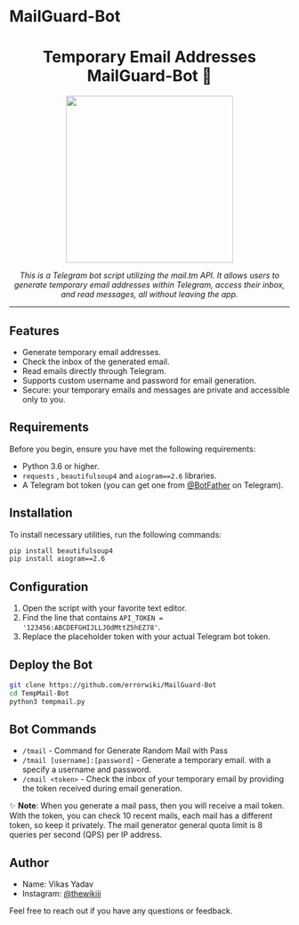 # MailGuard-Bot


<h1 align="center"> Temporary Email Addresses MailGuard-Bot 💌</h1>

<p align="center">
<img src="https://generator.email/pages/blog/img/title/5.png" height="300">
</p>

<p align="center">
  <em>This is a Telegram bot script utilizing the mail.tm API. It allows users to generate temporary email addresses within Telegram, access their inbox, and read messages, all without leaving the app.</em>
</p>
<hr>

## Features

- Generate temporary email addresses.
- Check the inbox of the generated email.
- Read emails directly through Telegram.
- Supports custom username and password for email generation.
- Secure: your temporary emails and messages are private and accessible only to you.

## Requirements

Before you begin, ensure you have met the following requirements:

- Python 3.6 or higher.
- `requests` , `beautifulsoup4` and `aiogram==2.6` libraries.
- A Telegram bot token (you can get one from [@BotFather](https://t.me/BotFather) on Telegram).

## Installation

To install necessary utilities, run the following commands:

```bash
pip install beautifulsoup4
pip install aiogram==2.6
```

## Configuration

1. Open the script with your favorite text editor.
2. Find the line that contains `API_TOKEN = '123456:ABCDEFGHIJLLJOdMttZ5hEZ78'`.
3. Replace the placeholder token with your actual Telegram bot token.

## Deploy the Bot

```sh
git clone https://github.com/errorwiki/MailGuard-Bot
cd TempMail-Bot
python3 tempmail.py
```

## Bot Commands

- `/tmail` - Command for Generate Random Mail with Pass
- `/tmail [username]:[password]` - Generate a temporary email. with a specify a username and password.
- `/cmail <token>` - Check the inbox of your temporary email by providing the token received during email generation.

✨ **Note**: When you generate a mail pass, then you will receive a mail token. With the token, you can check 10 recent mails, each mail has a different token, so keep it privately. The mail generator general quota limit is 8 queries per second (QPS) per IP address.

## Author

- Name: Vikas Yadav
- Instagram: [@thewikiii](https://instagram.com/thewikiii)

Feel free to reach out if you have any questions or feedback.
